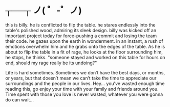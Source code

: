 # **┬──┬ ノ( ゜-゜ノ)**

this is billy. he is conflicted to flip the table. he stares endlessly into the table's polished wood, admiring its sleek design. billy was kicked off an important project today for force-pushing a commit and losing the team their code. he gazes upon the earth in wonderment. in an instant, a rush of emotions overwhelm him and he grabs onto the edges of the table. As he is about to flip the table in a fit of rage, he looks at the floor surrounding him, he stops, he thinks. "someone stayed and worked on this table for hours on end, should my rage really be its undoing?"

Life is hard sometimes. Sometimes we don’t have the best days, or months, or years, but that doesn’t mean we can’t take the time to appreciate our surroundings and the people in our lives. Hey... you've wasted enough time reading this, go enjoy your time with your family and friends around you. Time spent with those you love is never wasted, whatever you were gonna do can wait...

